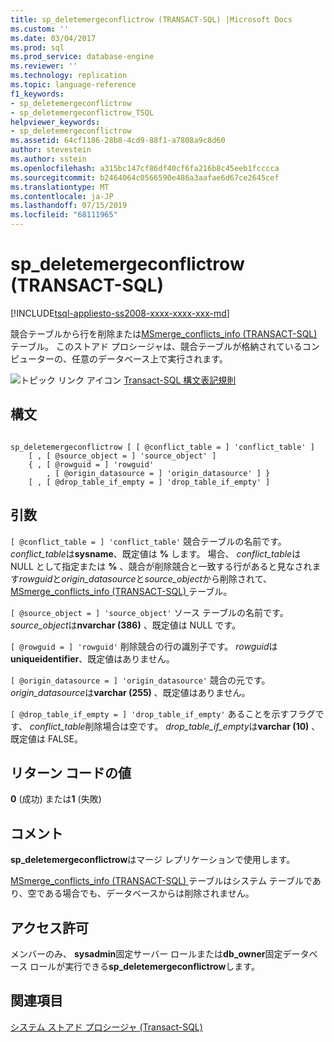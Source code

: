 ```yaml
---
title: sp_deletemergeconflictrow (TRANSACT-SQL) |Microsoft Docs
ms.custom: ''
ms.date: 03/04/2017
ms.prod: sql
ms.prod_service: database-engine
ms.reviewer: ''
ms.technology: replication
ms.topic: language-reference
f1_keywords:
- sp_deletemergeconflictrow
- sp_deletemergeconflictrow_TSQL
helpviewer_keywords:
- sp_deletemergeconflictrow
ms.assetid: 64cf1186-28b8-4cd9-88f1-a7808a9c8d60
author: stevestein
ms.author: sstein
ms.openlocfilehash: a315bc147cf86df40cf6fa216b8c45eeb1fcccca
ms.sourcegitcommit: b2464064c0566590e486a3aafae6d67ce2645cef
ms.translationtype: MT
ms.contentlocale: ja-JP
ms.lasthandoff: 07/15/2019
ms.locfileid: "68111965"
---
```

# <a name="spdeletemergeconflictrow-transact-sql"></a>sp_deletemergeconflictrow (TRANSACT-SQL)
[!INCLUDE[tsql-appliesto-ss2008-xxxx-xxxx-xxx-md](../../includes/tsql-appliesto-ss2008-xxxx-xxxx-xxx-md.md)]

  競合テーブルから行を削除または[MSmerge_conflicts_info &#40;TRANSACT-SQL&#41; ](../../relational-databases/system-tables/msmerge-conflicts-info-transact-sql.md)テーブル。 このストアド プロシージャは、競合テーブルが格納されているコンピューターの、任意のデータベース上で実行されます。  
  
 ![トピック リンク アイコン](../../database-engine/configure-windows/media/topic-link.gif "トピック リンク アイコン") [Transact-SQL 構文表記規則](../../t-sql/language-elements/transact-sql-syntax-conventions-transact-sql.md)  
  
## <a name="syntax"></a>構文  
  
```  
  
sp_deletemergeconflictrow [ [ @conflict_table = ] 'conflict_table' ]  
    [ , [ @source_object = ] 'source_object' ]  
    { , [ @rowguid = ] 'rowguid'  
        , [ @origin_datasource = ] 'origin_datasource' ] }  
    [ , [ @drop_table_if_empty = ] 'drop_table_if_empty' ]  
```  
  
## <a name="arguments"></a>引数  
`[ @conflict_table = ] 'conflict_table'` 競合テーブルの名前です。 *conflict_table*は**sysname**、既定値は **%** します。 場合、 *conflict_table*は NULL として指定または **%** 、競合が削除競合と一致する行があると見なされます*rowguid*と*origin_datasource*と*source_object*から削除されて、 [MSmerge_conflicts_info &#40;TRANSACT-SQL&#41; ](../../relational-databases/system-tables/msmerge-conflicts-info-transact-sql.md)テーブル。  
  
`[ @source_object = ] 'source_object'` ソース テーブルの名前です。 *source_object*は**nvarchar (386)** 、既定値は NULL です。  
  
`[ @rowguid = ] 'rowguid'` 削除競合の行の識別子です。 *rowguid*は**uniqueidentifier**、既定値はありません。  
  
`[ @origin_datasource = ] 'origin_datasource'` 競合の元です。 *origin_datasource*は**varchar (255)** 、既定値はありません。  
  
`[ @drop_table_if_empty = ] 'drop_table_if_empty'` あることを示すフラグです、 *conflict_table*削除場合は空です。 *drop_table_if_empty*は**varchar (10)** 、既定値は FALSE。  
  
## <a name="return-code-values"></a>リターン コードの値  
 **0** (成功) または**1** (失敗)  
  
## <a name="remarks"></a>コメント  
 **sp_deletemergeconflictrow**はマージ レプリケーションで使用します。  
  
 [MSmerge_conflicts_info &#40;TRANSACT-SQL&#41; ](../../relational-databases/system-tables/msmerge-conflicts-info-transact-sql.md)テーブルはシステム テーブルであり、空である場合でも、データベースからは削除されません。  
  
## <a name="permissions"></a>アクセス許可  
 メンバーのみ、 **sysadmin**固定サーバー ロールまたは**db_owner**固定データベース ロールが実行できる**sp_deletemergeconflictrow**します。  
  
## <a name="see-also"></a>関連項目  
 [システム ストアド プロシージャ &#40;Transact-SQL&#41;](../../relational-databases/system-stored-procedures/system-stored-procedures-transact-sql.md)  
  
  
